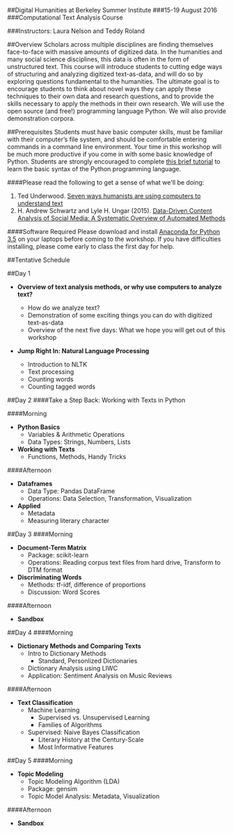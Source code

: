 ##Digital Humanities at Berkeley Summer Institute
###15-19 August 2016
###Computational Text Analysis Course

###Instructors: Laura Nelson and Teddy Roland	

##Overview
Scholars across multiple disciplines are finding themselves face-to-face with massive amounts of digitized data. In the humanities and many social science disciplines, this data is often in the form of unstructured text. This course will introduce students to cutting edge ways of structuring and analyzing digitized text-as-data, and will do so by exploring questions fundamental to the humanities. The ultimate goal is to encourage students to think about novel ways they can apply these techniques to their own data and research questions, and to provide the skills necessary to apply the methods in their own research. We will use the open source (and free!) programming language Python. We will also provide demonstration corpora.


##Prerequisites
Students must have basic computer skills, must be familiar with their computer’s file system, and should be comfortable entering commands in a command line environment.
Your time in this workshop will be much more productive if you come in with some basic knowledge of Python. Students are strongly encouraged to complete [this brief tutorial](https://www.codeschool.com/courses/try-python) to learn the basic syntax of the Python programming language.

####Please read the following to get a sense of what we'll be doing:
1. Ted Underwood. [Seven ways humanists are using computers to understand text](https://tedunderwood.com/2015/06/04/seven-ways-humanists-are-using-computers-to-understand-text/)
2. H. Andrew Schwartz and Lyle H. Ungar (2015). [Data-Driven Content Analysis of Social Media: A Systematic Overview of Automated Methods](http://wwbp.org/papers/dataDriven2015.pdf)


####Software Required
Please download and install [Anaconda for Python 3.5](https://www.continuum.io/downloads) on your laptops before coming to the workshop. If you have difficulties installing, please come early to class the first day for help.


##Tentative Schedule

##Day 1

- **Overview of text analysis methods, or why use computers to analyze text?**
    * How do we analyze text?
    * Demonstration of some exciting things you can do with digitized text-as-data
    * Overview of the next five days: What we hope you will get out of this workshop

- **Jump Right In: Natural Language Processing**
    * Introduction to NLTK
    * Text processing
    * Counting words
    * Counting tagged words


##Day 2
####Take a Step Back: Working with Texts in Python

####Morning
- **Python Basics**
    * Variables & Arithmetic Operations
    * Data Types: Strings, Numbers, Lists
- **Working with Texts**
    * Functions, Methods, Handy Tricks

####Afternoon
- **Dataframes**
    * Data Type: Pandas DataFrame
    * Operations: Data Selection, Transformation, Visualization
- **Applied**
    * Metadata
    * Measuring literary character


##Day 3
####Morning
- **Document-Term Matrix**
    * Package: scikit-learn
    * Operations: Reading corpus text files from hard drive, Transform to DTM format
- **Discriminating Words**
    * Methods: tf-idf, difference of proportions
    * Discussion: Word Scores

####Afternoon
- **Sandbox**


##Day 4
####Morning
- **Dictionary Methods and Comparing Texts**
    * Intro to Dictionary Methods
       * Standard, Personlized Dictionaries
    * Dictionary Analysis using LIWC
    * Application: Sentiment Analysis on Music Reviews

####Afternoon
- **Text Classification**
    * Machine Learning
       * Supervised vs. Unsupervised Learning
       * Families of Algorithms
    * Supervised: Naive Bayes Classification
       * Literary History at the Century-Scale
       * Most Informative Features


##Day 5
####Morning
- **Topic Modeling**
    * Topic Modeling Algorithm (LDA)
    * Package: gensim
    * Topic Model Analysis: Metadata, Visualization

####Afternoon
- **Sandbox**
